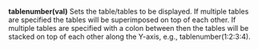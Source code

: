 <a name="tablenumber"></a>**tablenumber(val)** Sets the table/tables to be displayed. If multiple tables are specified the tables will be superimposed on top of each other. If multiple tables are specified with a colon between then the tables will be stacked on top of each other along the Y-axis, e.g., tablenumber(1:2:3:4).  
